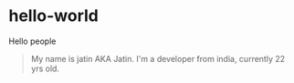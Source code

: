 # hello-world
Hello people
> My name is jatin AKA Jatin. I'm a developer from india, currently 22 yrs old. 
